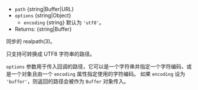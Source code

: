 <!-- YAML
added: v9.2.0
-->

* `path` {string|Buffer|URL}
* `options` {string|Object}
  * `encoding` {string} 默认为 `'utf8'`。
* Returns: {string|Buffer}

同步的 realpath(3)。

只支持可转换成 UTF8 字符串的路径。

`options` 参数用于传入回调的路径，它可以是一个字符串并指定一个字符编码，或是一个对象且由一个 `encoding` 属性指定使用的字符编码。
如果 `encoding` 设为 `'buffer'`，则返回的路径会被作为 `Buffer` 对象传入。


